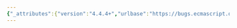 ```yaml
---
{"_attributes":{"version":"4.4.4+","urlbase":"https://bugs.ecmascript.org/","maintainer":"dherman@mozilla.com"},"bug":{"bug_id":2825,"creation_ts":"2014-05-05 06:45:00 -0700","short_desc":"8.2.1 CreateRealm: steps 5-9 duplicate steps in 26.2.1.1, Reflect.Realm","delta_ts":"2014-06-16 17:15:44 -0700","product":"Draft for 6th Edition","component":"technical issue","version":"Rev 24: April 27, 2014 Draft","rep_platform":"All","op_sys":"All","bug_status":"RESOLVED","resolution":"FIXED","priority":"Normal","bug_severity":"normal","everconfirmed":true,"reporter":{"uid":"till","name":"Till Schneidereit"},"assigned_to":{"uid":"allen","name":"Allen Wirfs-Brock"},"long_desc":[{"commentid":8147,"comment_count":0,"who":{"uid":"till","name":"Till Schneidereit"},"bug_when":"2014-05-05 06:45:39 -0700","thetext":"In draft 24, large parts of CreateRealm have been moved into the Reflect.Realm constructor. Some of them haven't been removed from CreateRealm, however: steps 5-9.\n\nGiven that CreateRealm now basically just creates realmRec and its member record `intrinsics`, (as step 10 is made redundant by steps 20-22 of 26.2.1.1) maybe those two steps should be inlined into the Reflect.Realm constructor.\n\nThus, steps 5-7 of 26.2.1.1 could be the current steps 1-3 of 8.2.1. (with `realmRec` replaced by `realm` everywhere.)"},{"commentid":8552,"comment_count":1,"who":{"uid":"allen","name":"Allen Wirfs-Brock"},"bug_when":"2014-05-19 09:23:36 -0700","thetext":"fixed in rev25 editor's draft\n\nwith additional refactoring between CreateRealm and the Realm constructor. \n\nHowever, I think it is appropriate for CreateIntrinsics to stay in CreateRealm as 8.5 create a Realm record for the primordial realm but not a Realm object."},{"commentid":9041,"comment_count":2,"who":{"uid":"allen","name":"Allen Wirfs-Brock"},"bug_when":"2014-06-16 17:15:44 -0700","thetext":"fixed in rev25 editor's draft"}]}}
---
```

